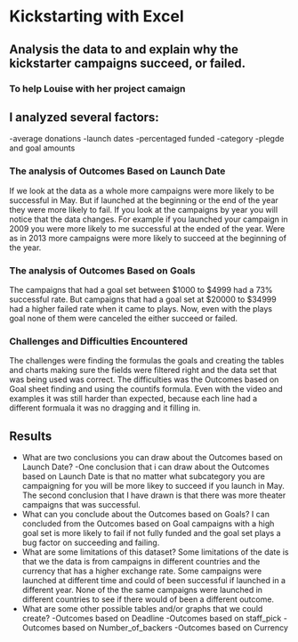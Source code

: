 # Kickstarting with Excel

## Analysis the data to and explain why the kickstarter campaigns succeed, or failed.

### To help Louise with her project camaign

## I analyzed several factors:
-average donations
-launch dates
-percentaged funded
-category
-plegde and goal amounts

### The analysis of Outcomes Based on Launch Date
  If we look at the data as a whole more campaigns were more likely to be successful in May. But if launched at the beginning or the end of the year they were more likely to fail. If you look at the campaigns by year you will notice that the data changes. For example if you launched your campaign in 2009 you were more likely to me successful at the ended of the year. Were as in 2013 more campaigns were more likely to succeed at the beginning of the year.

### The analysis of Outcomes Based on Goals
  The campaigns that had a goal set between $1000 to $4999 had a 73% successful rate. But campaigns that had a goal set at $20000 to $34999 had a higher failed rate when it came to plays. Now, even with the plays goal none of them were canceled the either succeed or failed. 

### Challenges and Difficulties Encountered
  The challenges were finding the formulas the goals and creating the tables and charts making sure the fields were filtered right and the data set that was being used was correct. 
  The difficulties was the Outcomes based on Goal sheet finding and using the countifs formula. Even with the video and examples it was still harder than expected, because each line had a different formuala it was no dragging and it filling in.

## Results

- What are two conclusions you can draw about the Outcomes based on Launch Date?
-One conclusion that i can draw about the Outcomes based on Launch Date is that no matter what subcategory you are campaigning for you will be more likey to succeed if you launch in May. The second conclusion that I have drawn is that there was more theater campaigns that was successful. 
- What can you conclude about the Outcomes based on Goals?
I can concluded from the Outcomes based on Goal campaigns with a high goal set is more likely to fail if not fully funded and the goal set plays a bug factor on succeeding and failing.
- What are some limitations of this dataset?
Some limitations of the date is that we the data is from campaigns in different countries and the currency that has a higher exchange rate.
Some campaigns were launched at different time and could of been successful if launched in a different year.
None of the the same campaigns were launched in different countries to see if there would of been a different outcome.
- What are some other possible tables and/or graphs that we could create?
  -Outcomes based on Deadline
  -Outcomes based on staff_pick
  -Outcomes based on Number_of_backers
  -Outcomes based on Currency
